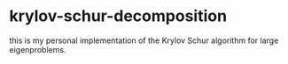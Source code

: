 # krylov-schur-decomposition
this is my personal implementation of the Krylov Schur algorithm for large eigenproblems.
